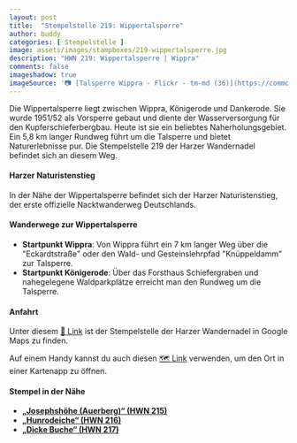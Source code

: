 ```yaml
---
layout: post
title:  "Stempelstelle 219: Wippertalsperre"
author: buddy
categories: [ Stempelstelle ]
image: assets/images/stampboxes/219-wippertalsperre.jpg
description: "HWN 219: Wippertalsperre | Wippra"
comments: false
imageshadow: true
imageSource: '📷 [Talsperre Wippra - Flickr - tm-md (36)](https://commons.wikimedia.org/wiki/File:Talsperre_Wippra_-_Flickr_-_tm-md_(36).jpg) von <bdi><a href="https://www.wikidata.org/wiki/Q65534171" class="extiw" title="d:Q65534171"><span title="photographer">Torsten Maue</span></a></bdi> unter Lizenz [CC BY-SA 2.0](https://creativecommons.org/licenses/by-sa/2.0)'
---
```


Die Wippertalsperre liegt zwischen Wippra, Königerode und Dankerode. Sie wurde 1951/52 als Vorsperre gebaut und diente der Wasserversorgung für den Kupferschieferbergbau. Heute ist sie ein beliebtes Naherholungsgebiet. Ein 5,8 km langer Rundweg führt um die Talsperre und bietet Naturerlebnisse pur. Die Stempelstelle 219 der Harzer Wandernadel befindet sich an diesem Weg. 

#### Harzer Naturistenstieg

In der Nähe der Wippertalsperre befindet sich der Harzer Naturistenstieg, der erste offizielle Nacktwanderweg Deutschlands. 

#### Wanderwege zur Wippertalsperre

- **Startpunkt Wippra**: Von Wippra führt ein 7 km langer Weg über die "Eckardtstraße" oder den Wald- und Gesteinslehrpfad "Knüppeldamm" zur Talsperre. 
- **Startpunkt Königerode**: Über das Forsthaus Schiefergraben und nahegelegene Waldparkplätze erreicht man den Rundweg um die Talsperre. 

#### Anfahrt

Unter diesem [📍 Link](https://www.google.com/maps/dir/?api=1&origin=&destination=51.56956%2C%2011.19266) ist der Stempelstelle der Harzer Wandernadel in Google Maps zu finden.

<div class="android-only">
  Auf einem Handy kannst du auch diesen 
  <a href="geo:51.56956,11.19266">🗺️ Link</a> 
  verwenden, um den Ort in einer Kartenapp zu öffnen.
  <p></p>
</div>

#### Stempel in der Nähe

- [**„Josephshöhe (Auerberg)“ (HWN 215)**](/stempelstelle-215-josephshoehe-auerberg)
- [**„Hunrodeiche“ (HWN 216)**](/stempelstelle-216-lutherbuche)
- [**„Dicke Buche“ (HWN 217)**](/stempelstelle-217-sonnenkappe-oderteich-nph)
